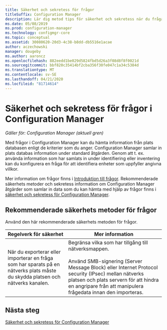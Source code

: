 ```yaml
---
title: Säkerhet och sekretess för frågor
titleSuffix: Configuration Manager
description: Lär dig metod tips för säkerhet och sekretess när du frågar efter information från plats databasen.
ms.date: 05/08/2019
ms.prod: configuration-manager
ms.technology: configmgr-core
ms.topic: conceptual
ms.assetid: 30080620-20d3-4c38-b8dd-db5516e1acae
author: aczechowski
manager: dougeby
ms.author: aaroncz
ms.openlocfilehash: 882eedd1be029d5824fbd5d26a3f08d8f8f0021d
ms.sourcegitcommit: bbf820c35414bf2cba356f30fe047c1a34c5384d
ms.translationtype: MT
ms.contentlocale: sv-SE
ms.lasthandoff: 04/21/2020
ms.locfileid: "81714614"
---
```

# <a name="security-and-privacy-for-queries-in-configuration-manager"></a>Säkerhet och sekretess för frågor i Configuration Manager

*Gäller för: Configuration Manager (aktuell gren)*

Med frågor i Configuration Manager kan du hämta information från plats databasen enligt de kriterier som du anger. Configuration Manager samlar in plats databas information under standard åtgärden. Genom att t. ex. använda information som har samlats in under identifiering eller inventering kan du konfigurera en fråga för att identifiera enheter som uppfyller angivna villkor.  

 Mer information om frågor finns i [Introduktion till frågor](../../../core/servers/manage/introduction-to-queries.md). Rekommenderade säkerhets metoder och sekretess information om Configuration Manager åtgärder som samlar in data som du kan hämta med hjälp av frågor finns i [säkerhet och sekretess för Configuration Manager](../../../core/plan-design/security/security-and-privacy.md).  

## <a name="security-best-practices-for-queries"></a>Rekommenderade säkerhets metoder för frågor

 Använd den här rekommenderade säkerhets metoden för frågor.  

|Regelverk för säkerhet|Mer information|  
|----------------------------|----------------------|  
|När du exporterar eller importerar en fråga som har sparats på en nätverks plats måste du skydda platsen och nätverks kanalen.|Begränsa vilka som har tillgång till nätverksmappen.<br /><br /> Använd SMB-signering (Server Message Block) eller Internet Protocol security (IPsec) mellan nätverks platsen och plats servern för att hindra en angripare från att manipulera frågedata innan den importeras.|  

## <a name="next-steps"></a>Nästa steg
  
[Säkerhet och sekretess för Configuration Manager](../../../core/plan-design/security/security-and-privacy.md)
